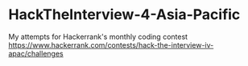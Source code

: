 # HackTheInterview-4-Asia-Pacific
My attempts for Hackerrank's monthly coding contest
https://www.hackerrank.com/contests/hack-the-interview-iv-apac/challenges
